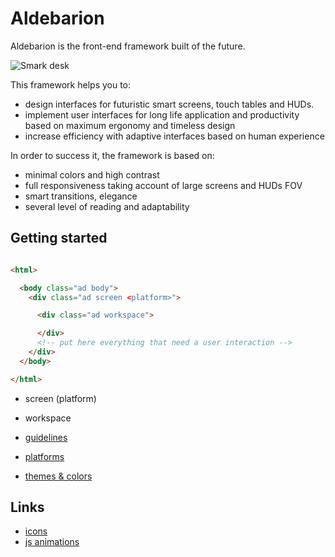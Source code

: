 # Aldebarion

Aldebarion is the front-end framework built of the future.

![Smark desk](demo/assets/table.png)

This framework helps you to:

* design interfaces for futuristic smart screens, touch tables and HUDs.
* implement user interfaces for long life application and productivity based on maximum ergonomy and timeless design
* increase efficiency with adaptive interfaces based on human experience

In order to success it, the framework is based on:

* minimal colors and high contrast
* full responsiveness taking account of large screens and HUDs FOV
* smart transitions, elegance
* several level of reading and adaptability


## Getting started


```html

<html>

  <body class="ad body">
    <div class="ad screen <platform>">

      <div class="ad workspace">

      </div>
      <!-- put here everything that need a user interaction -->
    </div>
  </body>

</html>

```

* screen (platform)
* workspace


* [guidelines](doc/guidelines.md)
* [platforms](doc/platforms/platforms.md)
* [themes & colors](doc/themes.md)



## Links

* [icons](http://themify.me/themify-icons)
* [js animations](https://greensock.com/docs/TweenLite)

